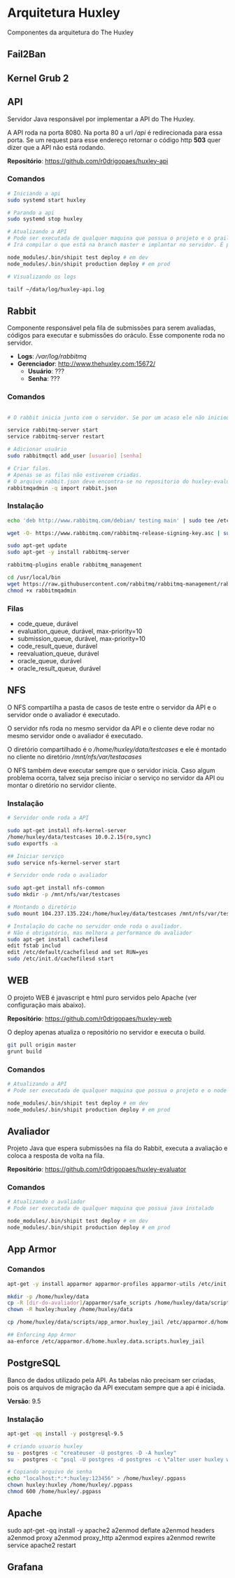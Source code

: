 # Arquitetura Huxley
Componentes da arquitetura do The Huxley

## Fail2Ban

## Kernel Grub 2

## API

Servidor Java responsável por implementar a API do The Huxley.

A API roda na porta 8080. Na porta 80 a url */api* é redirecionada para essa porta. Se um request para esse endereço retornar o código http **503** quer dizer que a API não está rodando.

**Repositório**: https://github.com/r0drigopaes/huxley-api

### Comandos

```bash
# Iniciando a api
sudo systemd start huxley

# Parando a api
sudo systemd stop huxley

# Atualizando a API
# Pode ser executada de qualquer maquina que possua o projeto e o grails instalado
# Irá compilar o que está na branch master e implantar no servidor. É preciso manualmente parar a api antes de fazer o deploy e iniciar em seguida

node_modules/.bin/shipit test deploy # em dev
node_modules/.bin/shipit production deploy # em prod

# Visualizando os logs

tailf ~/data/log/huxley-api.log
```

## Rabbit

Componente responsável pela fila de submissões para serem avaliadas, códigos para executar e submissões do oráculo. Esse componente roda no servidor.

- **Logs**: */var/log/rabbitmq*
- **Gerenciador**: http://www.thehuxley.com:15672/
  - **Usuário**: ???
  - **Senha**: ???

### Comandos

```bash

# O rabbit inicia junto com o servidor. Se por um acaso ele não iniciou ou você deseja reinicia-lo execute o comando abaixo.

service rabbitmq-server start
service rabbitmq-server restart

# Adicionar usuário
sudo rabbitmqctl add_user [usuario] [senha]

# Criar filas.
# Apenas se as filas não estiverem criadas.
# O arquivo rabbit.json deve encontra-se no repositorio do huxley-evaluator
rabbitmqadmin -q import rabbit.json
```

### Instalação

```bash
echo 'deb http://www.rabbitmq.com/debian/ testing main' | sudo tee /etc/apt/sources.list.d/rabbitmq.list

wget -O- https://www.rabbitmq.com/rabbitmq-release-signing-key.asc | sudo apt-key add -

sudo apt-get update
sudo apt-get -y install rabbitmq-server

rabbitmq-plugins enable rabbitmq_management

cd /usr/local/bin
wget https://raw.githubusercontent.com/rabbitmq/rabbitmq-management/rabbitmq_v3_6_12/bin/rabbitmqadmin
chmod +x rabbitmqadmin
```

### Filas

- code_queue, durável
- evaluation_queue, durável, max-priority=10
- submission_queue, durável, max-priority=10
- code_result_queue, durável
- reevaluation_queue, durável
- oracle_queue, durável
- oracle_result_queue, durável

## NFS

O NFS compartilha a pasta de casos de teste entre o servidor da API e o servidor onde o avaliador é executado.

O servidor nfs roda no mesmo servidor da API e o cliente deve rodar no mesmo servidor onde o avaliador é executado.

O diretório compartilhado é o */home/huxley/data/testcases* e ele é montado no cliente no diretório */mnt/nfs/var/testacases*

O NFS também deve executar sempre que o servidor inicia. Caso algum problema ocorra, talvez seja preciso iniciar o serviço no servidor da API ou montar o diretório no servidor cliente.

### Instalação

```bash
# Servidor onde roda a API

sudo apt-get install nfs-kernel-server
/home/huxley/data/testcases 10.0.2.15(ro,sync)
sudo exportfs -a

## Iniciar serviço
sudo service nfs-kernel-server start

# Servidor onde roda o avaliador

sudo apt-get install nfs-common
sudo mkdir -p /mnt/nfs/var/testcases

# Montando o diretório
sudo mount 104.237.135.224:/home/huxley/data/testcases /mnt/nfs/var/testcases

# Instalação do cache no servidor onde roda o avaliador.
# Não é obrigatório, mas melhora a performance do avaliador
sudo apt-get install cachefilesd
edit fstab includ
edit /etc/default/cachefilesd and set RUN=yes
sudo /etc/init.d/cachefilesd start

```

## WEB

O projeto WEB é javascript e html puro servidos pelo Apache (ver configuração mais abaixo).

**Repositório**: https://github.com/r0drigopaes/huxley-web

O deploy apenas atualiza o repositório no servidor e executa o build.

```bash
git pull origin master
grunt build
```

### Comandos

```bash
# Atualizando a API
# Pode ser executada de qualquer maquina que possua o projeto e o node instalado

node_modules/.bin/shipit test deploy # em dev
node_modules/.bin/shipit production deploy # em prod

```

## Avaliador

Projeto Java que espera submissões na fila do Rabbit, executa a avaliação e coloca a resposta de volta na fila.

**Repositório**: https://github.com/r0drigopaes/huxley-evaluator

### Comandos

```bash
# Atualizando o avaliador
# Pode ser executada de qualquer maquina que possua java instalado

node_modules/.bin/shipit test deploy # em dev
node_modules/.bin/shipit production deploy # em prod

```

## App Armor

### Comandos

```bash
apt-get -y install apparmor apparmor-profiles apparmor-utils /etc/init.d/apparmor start

mkdir -p /home/huxley/data
cp -R [dir-do-avaliador]/apparmor/safe_scripts /home/huxley/data/scripts
chown -R huxley:huxley /home/huxley/data

cp /home/huxley/data/scripts/app_armor.huxley_jail /etc/apparmor.d/home.huxley.data.scripts.huxley_jail

## Enforcing App Armor
aa-enforce /etc/apparmor.d/home.huxley.data.scripts.huxley_jail
```


## PostgreSQL

Banco de dados utilizado pela API. As tabelas não precisam ser criadas, pois os arquivos de migração da API executam sempre que a api é iniciada.

**Versão**: 9.5

### Instalação

```bash
apt-get -qq install -y postgresql-9.5

# criando usuario huxley
su - postgres -c "createuser -U postgres -D -A huxley"
su - postgres -c "psql -U postgres -d postgres -c \"alter user huxley with password '123456';\""

# Copiando arquivo de senha
echo "localhost:*:*:huxley:123456" > /home/huxley/.pgpass
chown huxley:huxley /home/huxley/.pgpass
chmod 600 /home/huxley/.pgpass
```

## Apache

sudo apt-get -qq install -y apache2
a2enmod deflate
a2enmod headers
a2enmod proxy
a2enmod proxy_http
a2enmod expires
a2enmod rewrite
service apache2 restart


## Grafana
